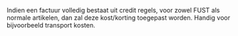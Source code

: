 Indien een factuur volledig bestaat uit credit regels, voor zowel FUST als normale artikelen, dan zal deze kost/korting toegepast worden. Handig voor bijvoorbeeld transport kosten.